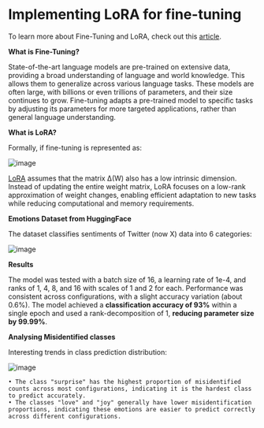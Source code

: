 # Implementing LoRA for fine-tuning

To learn more about Fine-Tuning and LoRA, check out this [article](https://medium.com/@h4hastak/implementing-lora-for-fine-tuning-50396a22d13c).


**What is Fine-Tuning?**

State-of-the-art language models are pre-trained on extensive data, providing a broad understanding of language and world knowledge. This allows them to generalize across various language tasks. These models are often large, with billions or even trillions of parameters, and their size continues to grow.
Fine-tuning adapts a pre-trained model to specific tasks by adjusting its parameters for more targeted applications, rather than general language understanding.


**What is LoRA?**

Formally, if fine-tuning is represented as: 

![image](https://github.com/user-attachments/assets/514f5b40-c2bc-424c-8af3-b7c876c232dd)

[LoRA](https://arxiv.org/abs/2106.09685)  assumes that the matrix Δ(W) also has a low intrinsic dimension. Instead of updating the entire weight matrix, LoRA focuses on a low-rank approximation of weight changes, enabling efficient adaptation to new tasks while reducing computational and memory requirements.

**Emotions Dataset from HuggingFace**

The dataset classifies sentiments of Twitter (now X) data into 6 categories:

![image](https://github.com/user-attachments/assets/e14d3ebd-264e-4014-a6a1-86f706e790be)


**Results**

The model was tested with a batch size of 16, a learning rate of 1e-4, and ranks of 1, 4, 8, and 16 with scales of 1 and 2 for each. Performance was consistent across configurations, with a slight accuracy variation (about 0.6%). The model achieved a **classification accuracy of 93%** within a single epoch and used a rank-decomposition of 1, **reducing parameter size by 99.99%**.

**Analysing Misidentified classes**

Interesting trends in class prediction distribution: 

![image](https://github.com/user-attachments/assets/e7c8e885-0225-4ac0-bf84-3e977d18b257)

	• The class "surprise" has the highest proportion of misidentified counts across most configurations, indicating it is the hardest class to predict accurately.
	• The classes "love" and "joy" generally have lower misidentification proportions, indicating these emotions are easier to predict correctly across different configurations.
